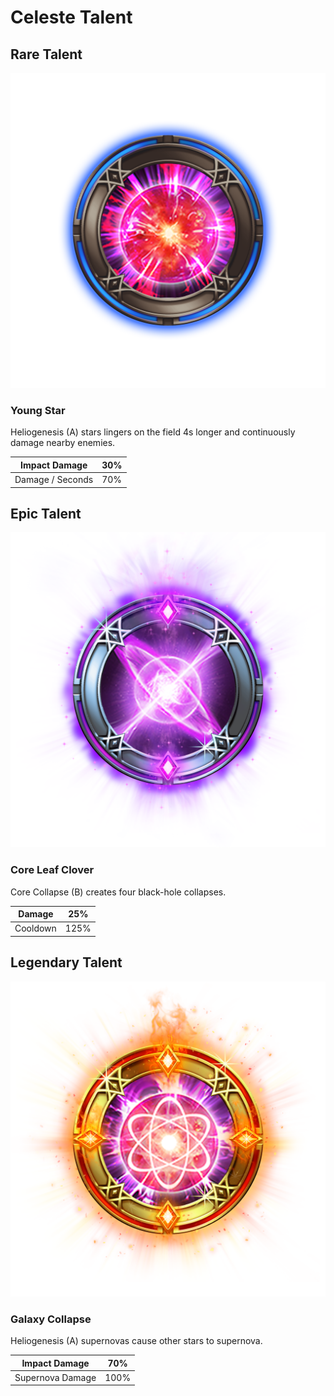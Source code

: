 # Celeste Talent

## Rare Talent

![](../../.gitbook/assets/celeste_rare.png)

### Young Star

Heliogenesis \(A\) stars lingers on the field 4s longer and continuously damage nearby enemies.

| Impact Damage | 30% |
| --- | --- |
| Damage / Seconds | 70% |

## Epic Talent 

![](../../.gitbook/assets/celeste_epic.png)

### Core Leaf Clover

Core Collapse \(B\) creates four black-hole collapses.

| Damage | 25% |
| --- | --- |
| Cooldown | 125% |

## Legendary Talent

![](../../.gitbook/assets/celeste_legendary.png)

### Galaxy Collapse

Heliogenesis \(A\) supernovas cause other stars to supernova.

| Impact Damage | 70% |
| --- | --- |
| Supernova Damage | 100% |

